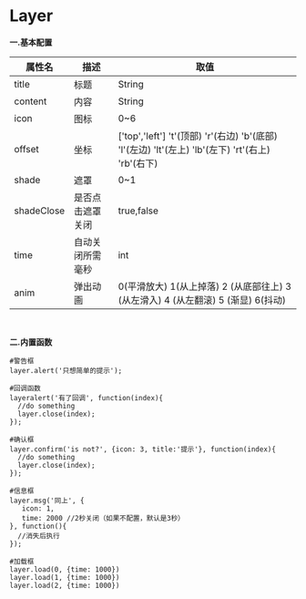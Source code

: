 # Layer

**一.基本配置**

属性名|描述|取值
--|---|---
title|标题|String
content|内容|String
icon|图标|0~6
offset|坐标|['top','left'] 't'(顶部) 'r'(右边) 'b'(底部) 'l'(左边) 'lt'(左上) 'lb'(左下) 'rt'(右上) 'rb'(右下)
shade|遮罩|0~1
shadeClose|是否点击遮罩关闭|true,false
time|自动关闭所需毫秒|int
anim|弹出动画| 0(平滑放大)  1(从上掉落)  2 (从底部往上) 3	(从左滑入) 4 (从左翻滚) 5 (渐显) 6(抖动)

<br/>

**二.内置函数**

```
#警告框
layer.alert('只想简单的提示');

#回调函数
layeralert('有了回调', function(index){
  //do something
  layer.close(index);
});
```

```
#确认框
layer.confirm('is not?', {icon: 3, title:'提示'}, function(index){
  //do something
  layer.close(index);
});
```

```
#信息框
layer.msg('同上', {
   icon: 1,
   time: 2000 //2秒关闭（如果不配置，默认是3秒）
}, function(){
  //消失后执行
});
```

```
#加载框
layer.load(0, {time: 1000}) 
layer.load(1, {time: 1000})
layer.load(2, {time: 1000})
```